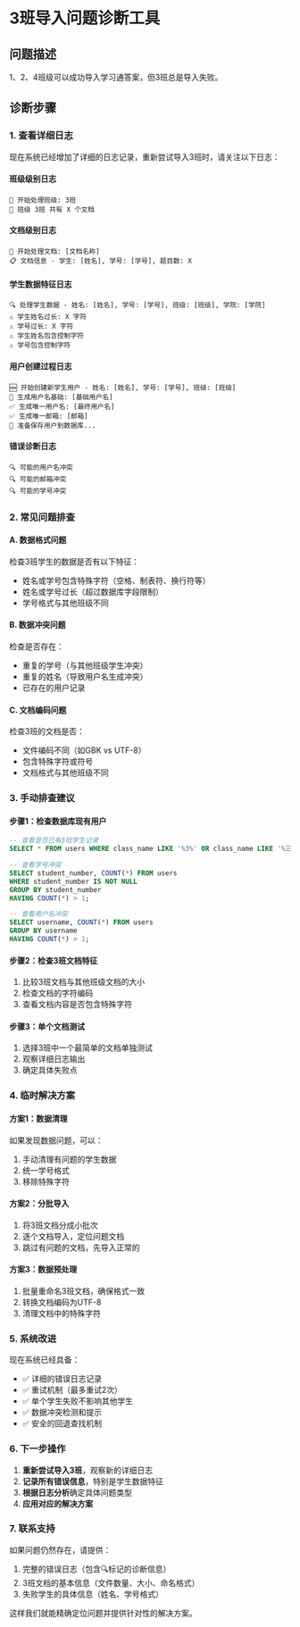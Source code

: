 # 3班导入问题诊断工具

## 问题描述
1、2、4班级可以成功导入学习通答案，但3班总是导入失败。

## 诊断步骤

### 1. 查看详细日志
现在系统已经增加了详细的日志记录，重新尝试导入3班时，请关注以下日志：

#### 班级级别日志
```
📁 开始处理班级: 3班
📄 班级 3班 共有 X 个文档
```

#### 文档级别日志
```
📖 开始处理文档: [文档名称]
📋 文档信息 - 学生: [姓名], 学号: [学号], 题目数: X
```

#### 学生数据特征日志
```
🔍 处理学生数据 - 姓名: [姓名], 学号: [学号], 班级: [班级], 学院: [学院]
⚠️ 学生姓名过长: X 字符
⚠️ 学号过长: X 字符  
⚠️ 学生姓名包含控制字符
⚠️ 学号包含控制字符
```

#### 用户创建过程日志
```
🆕 开始创建新学生用户 - 姓名: [姓名], 学号: [学号], 班级: [班级]
🔧 生成用户名基础: [基础用户名]
✅ 生成唯一用户名: [最终用户名]
✅ 生成唯一邮箱: [邮箱]
💾 准备保存用户到数据库...
```

#### 错误诊断日志
```
🔍 可能的用户名冲突
🔍 可能的邮箱冲突  
🔍 可能的学号冲突
```

### 2. 常见问题排查

#### A. 数据格式问题
检查3班学生的数据是否有以下特征：
- 姓名或学号包含特殊字符（空格、制表符、换行符等）
- 姓名或学号过长（超过数据库字段限制）
- 学号格式与其他班级不同

#### B. 数据冲突问题
检查是否存在：
- 重复的学号（与其他班级学生冲突）
- 重复的姓名（导致用户名生成冲突）
- 已存在的用户记录

#### C. 文档编码问题
检查3班的文档是否：
- 文件编码不同（如GBK vs UTF-8）
- 包含特殊字符或符号
- 文档格式与其他班级不同

### 3. 手动排查建议

#### 步骤1：检查数据库现有用户
```sql
-- 查看是否已有3班学生记录
SELECT * FROM users WHERE class_name LIKE '%3%' OR class_name LIKE '%三%';

-- 查看学号冲突
SELECT student_number, COUNT(*) FROM users 
WHERE student_number IS NOT NULL 
GROUP BY student_number 
HAVING COUNT(*) > 1;

-- 查看用户名冲突
SELECT username, COUNT(*) FROM users 
GROUP BY username 
HAVING COUNT(*) > 1;
```

#### 步骤2：检查3班文档特征
1. 比较3班文档与其他班级文档的大小
2. 检查文档的字符编码
3. 查看文档内容是否包含特殊字符

#### 步骤3：单个文档测试
1. 选择3班中一个最简单的文档单独测试
2. 观察详细日志输出
3. 确定具体失败点

### 4. 临时解决方案

#### 方案1：数据清理
如果发现数据问题，可以：
1. 手动清理有问题的学生数据
2. 统一学号格式
3. 移除特殊字符

#### 方案2：分批导入
1. 将3班文档分成小批次
2. 逐个文档导入，定位问题文档
3. 跳过有问题的文档，先导入正常的

#### 方案3：数据预处理
1. 批量重命名3班文档，确保格式一致
2. 转换文档编码为UTF-8
3. 清理文档中的特殊字符

### 5. 系统改进

现在系统已经具备：
- ✅ 详细的错误日志记录
- ✅ 重试机制（最多重试2次）
- ✅ 单个学生失败不影响其他学生
- ✅ 数据冲突检测和提示
- ✅ 安全的回退查找机制

### 6. 下一步操作

1. **重新尝试导入3班**，观察新的详细日志
2. **记录所有错误信息**，特别是学生数据特征
3. **根据日志分析**确定具体问题类型
4. **应用对应的解决方案**

### 7. 联系支持

如果问题仍然存在，请提供：
1. 完整的错误日志（包含🔍标记的诊断信息）
2. 3班文档的基本信息（文件数量、大小、命名格式）
3. 失败学生的具体信息（姓名、学号格式）

这样我们就能精确定位问题并提供针对性的解决方案。 